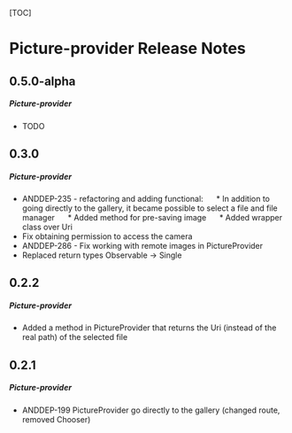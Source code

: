 [TOC]
# Picture-provider Release Notes
## 0.5.0-alpha
##### Picture-provider
* TODO
## 0.3.0
##### Picture-provider
* ANDDEP-235 - refactoring and adding functional:
     * In addition to going directly to the gallery, it became possible to select a file and file manager
     * Added method for pre-saving image
     * Added wrapper class over Uri
* Fix obtaining permission to access the camera
* ANDDEP-286 - Fix working with remote images in PictureProvider
* Replaced return types Observable -> Single
## 0.2.2
##### Picture-provider
* Added a method in PictureProvider that returns the Uri (instead of the real path) of the selected file
## 0.2.1
##### Picture-provider
* ANDDEP-199 PictureProvider go directly to the gallery (changed route, removed Chooser)